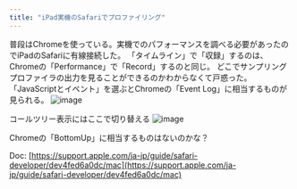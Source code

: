 ```yaml
---
title: "iPad実機のSafariでプロファイリング"
---
```


普段はChromeを使っている。実機でのパフォーマンスを調べる必要があったのでiPadのSafariに有線接続した。
「タイムライン」で「収録」するのは、Chromeの「Performance」で「Record」するのと同じ。
どこでサンプリングプロファイラの出力を見ることができるのかわからなくて戸惑った。
「JavaScriptとイベント」を選ぶとChromeの「Event Log」に相当するものが見られる。
![image](https://gyazo.com/093230c3e8d0df713daa1c80c0f2c647/thumb/1000)

コールツリー表示にはここで切り替える
![image](https://gyazo.com/d14381f5f36f6d97fcc74ef809097da6/thumb/1000)

Chromeの「BottomUp」に相当するものはないのかな？

Doc: [https://support.apple.com/ja-jp/guide/safari-developer/dev4fed6a0dc/mac](https://support.apple.com/ja-jp/guide/safari-developer/dev4fed6a0dc/mac)


